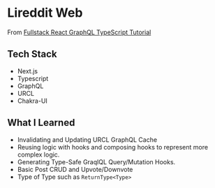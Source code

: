 # Lireddit Web

From [Fullstack React GraphQL TypeScript Tutorial](https://www.youtube.com/watch?v=I6ypD7qv3Z8&t=44513s)

## Tech Stack

- Next.js
- Typescript
- GraphQL
- URCL
- Chakra-UI

## What I Learned

- Invalidating and Updating URCL GraphQL Cache
- Reusing logic with hooks and composing hooks to represent more complex logic.
- Generating Type-Safe GraqlQL Query/Mutation Hooks.
- Basic Post CRUD and Upvote/Downvote
- Type of Type such as `ReturnType<Type>`
